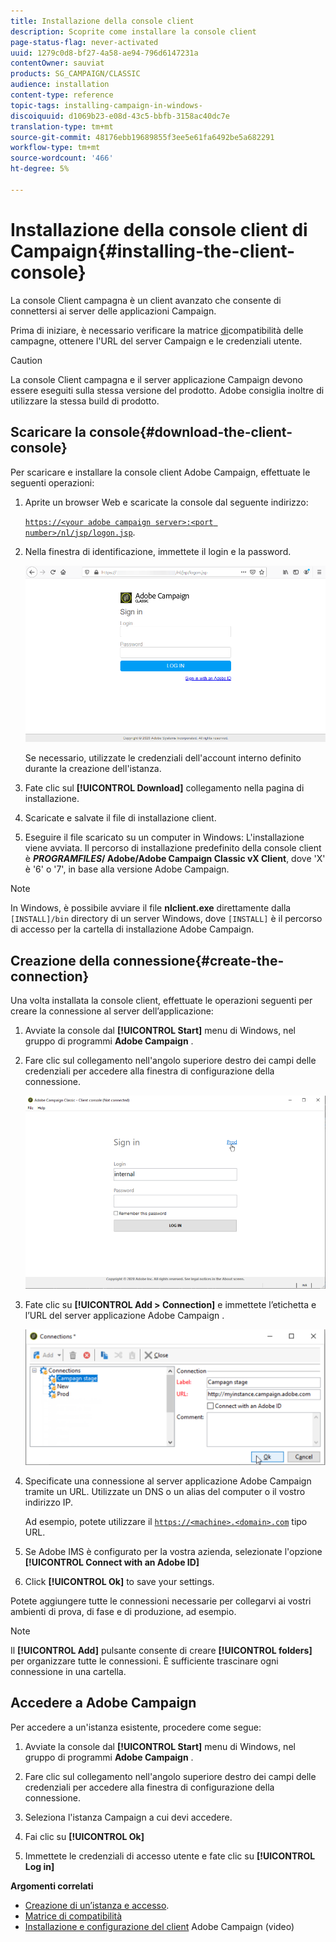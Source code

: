 ```yaml
---
title: Installazione della console client
description: Scoprite come installare la console client
page-status-flag: never-activated
uuid: 1279c0d8-bf27-4a58-ae94-796d6147231a
contentOwner: sauviat
products: SG_CAMPAIGN/CLASSIC
audience: installation
content-type: reference
topic-tags: installing-campaign-in-windows-
discoiquuid: d1069b23-e08d-43c5-bbfb-3158ac40dc7e
translation-type: tm+mt
source-git-commit: 48176ebb19689855f3ee5e61fa6492be5a682291
workflow-type: tm+mt
source-wordcount: '466'
ht-degree: 5%

---
```



# Installazione della console client di Campaign{#installing-the-client-console}

La console Client campagna è un client avanzato che consente di connettersi ai server delle applicazioni Campaign.

Prima di iniziare, è necessario verificare la matrice [di](https://helpx.adobe.com/it/campaign/kb/compatibility-matrix.html)compatibilità delle campagne, ottenere l&#39;URL del server Campaign e le credenziali utente.

>[!CAUTION]
>
>La console Client campagna e il server applicazione Campaign devono essere eseguiti sulla stessa versione del prodotto.  Adobe consiglia inoltre di utilizzare la stessa build di prodotto.

## Scaricare la console{#download-the-client-console}

Per scaricare e installare la console client  Adobe Campaign, effettuate le seguenti operazioni:

1. Aprite un browser Web e scaricate la console dal seguente indirizzo:

   [`https://<your adobe campaign server>:<port number>/nl/jsp/logon.jsp`](https://machine/nl/jsp/logon.jsp).

1. Nella finestra di identificazione, immettete il login e la password.

   ![](assets/s_ncs_install_setup_download01.png)

   Se necessario, utilizzate le credenziali dell&#39;account interno definito durante la creazione dell&#39;istanza.

1. Fate clic sul **[!UICONTROL Download]** collegamento nella pagina di installazione.
1. Scaricate e salvate il file di installazione client.
1. Eseguire il file scaricato su un computer in Windows: L&#39;installazione viene avviata. Il percorso di installazione predefinito della console client è **$PROGRAMFILES$/ Adobe/Adobe Campaign Classic vX Client**, dove &#39;X&#39; è &#39;6&#39; o &#39;7&#39;, in base alla versione  Adobe Campaign.

>[!NOTE]
>
>In Windows, è possibile avviare il file **nlclient.exe** direttamente dalla `[INSTALL]/bin` directory di un server Windows, dove `[INSTALL]` è il percorso di accesso per la cartella di installazione  Adobe Campaign.

## Creazione della connessione{#create-the-connection}

Una volta installata la console client, effettuate le operazioni seguenti per creare la connessione al server dell’applicazione:

1. Avviate la console dal **[!UICONTROL Start]** menu di Windows, nel gruppo di programmi **Adobe Campaign** .

1. Fare clic sul collegamento nell&#39;angolo superiore destro dei campi delle credenziali per accedere alla finestra di configurazione della connessione.

   ![](assets/s_ncs_install_define_connection_01.png)

1. Fate clic su **[!UICONTROL Add > Connection]** e immettete l’etichetta e l’URL del server applicazione Adobe Campaign .

   ![](assets/s_ncs_install_define_connection_02.png)

1. Specificate una connessione al server  applicazione Adobe Campaign tramite un URL. Utilizzate un DNS o un alias del computer o il vostro indirizzo IP.

   Ad esempio, potete utilizzare il [`https://<machine>.<domain>.com`](https://machine) tipo URL.

1. Se  Adobe IMS è configurato per la vostra azienda, selezionate l&#39;opzione **[!UICONTROL Connect with an Adobe ID]**

1. Click **[!UICONTROL Ok]** to save your settings.

Potete aggiungere tutte le connessioni necessarie per collegarvi ai vostri ambienti di prova, di fase e di produzione, ad esempio.

>[!NOTE]
>
>Il **[!UICONTROL Add]** pulsante consente di creare **[!UICONTROL folders]** per organizzare tutte le connessioni. È sufficiente trascinare ogni connessione in una cartella.

## Accedere a  Adobe Campaign

Per accedere a un&#39;istanza esistente, procedere come segue:

1. Avviate la console dal **[!UICONTROL Start]** menu di Windows, nel gruppo di programmi **Adobe Campaign** .

1. Fare clic sul collegamento nell&#39;angolo superiore destro dei campi delle credenziali per accedere alla finestra di configurazione della connessione.

1. Seleziona l&#39;istanza Campaign a cui devi accedere.

1. Fai clic su **[!UICONTROL Ok]**

1. Immettete le credenziali di accesso utente e fate clic su **[!UICONTROL Log in]**

**Argomenti correlati**

* [Creazione di un’istanza e accesso](../../installation/using/creating-an-instance-and-logging-on.md).
* [Matrice di compatibilità](https://helpx.adobe.com/it/campaign/kb/compatibility-matrix.html)
* [Installazione e configurazione del client](https://docs.adobe.com/content/help/en/campaign-classic-learn/tutorials/getting-started/install-and-setup-the-adobe-campaign-client.html) Adobe Campaign  (video)
